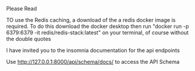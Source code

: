 Please Read

TO use the Redis caching, a download of the a redis docker image is required.
To do this download the docker desktop then run "docker run -p 6379:6379 -it redis/redis-stack:latest" on your terminal, of course without the double quotes

I have invited you to the insomnia documentation for the api endpoints

Use http://127.0.0.1:8000/api/schema/docs/ to access the API Schema